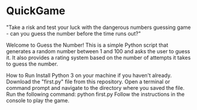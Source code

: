# QuickGame
"Take a risk and test your luck with the dangerous numbers guessing game - can you guess the number before the time runs out?"

Welcome to Guess the Number! This is a simple Python script that generates a random number between 1 and 100 and asks the user to guess it. It also provides a rating system based on the number of attempts it takes to guess the number.

How to Run
Install Python 3 on your machine if you haven't already.
Download the "first.py" file from this repository.
Open a terminal or command prompt and navigate to the directory where you saved the file.
Run the following command: python first.py
Follow the instructions in the console to play the game.

